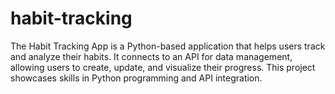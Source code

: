 # habit-tracking
The Habit Tracking App is a Python-based application that helps users track and analyze their habits. It connects to an API for data management, allowing users to create, update, and visualize their progress. This project showcases skills in Python programming and API integration.
